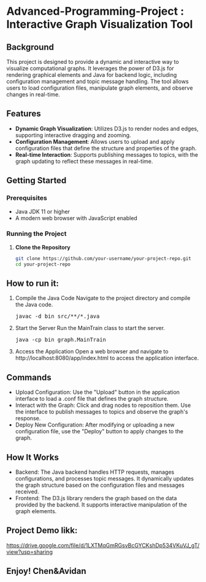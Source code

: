 # Advanced-Programming-Project : Interactive Graph Visualization Tool

## Background
This project is designed to provide a dynamic and interactive way to visualize computational graphs. It leverages the power of D3.js for rendering graphical elements and Java for backend logic, including configuration management and topic message handling. The tool allows users to load configuration files, manipulate graph elements, and observe changes in real-time.

## Features
- **Dynamic Graph Visualization**: Utilizes D3.js to render nodes and edges, supporting interactive dragging and zooming.
- **Configuration Management**: Allows users to upload and apply configuration files that define the structure and properties of the graph.
- **Real-time Interaction**: Supports publishing messages to topics, with the graph updating to reflect these messages in real-time.

## Getting Started

### Prerequisites
- Java JDK 11 or higher
- A modern web browser with JavaScript enabled

### Running the Project

1. **Clone the Repository**
   ```bash
   git clone https://github.com/your-username/your-project-repo.git
   cd your-project-repo


## How to run it:
1. Compile the Java Code Navigate to the project directory and compile the Java code.
   <pre>javac -d bin src/**/*.java </pre>
2. Start the Server Run the MainTrain class to start the server.
   <pre>java -cp bin graph.MainTrain </pre>
3. Access the Application Open a web browser and navigate to http://localhost:8080/app/index.html to access the application interface.

## Commands
- Upload Configuration: Use the "Upload" button in the application interface to load a .conf file that defines the graph structure.
- Interact with the Graph: Click and drag nodes to reposition them. Use the interface to publish messages to topics and observe the graph's response.
- Deploy New Configuration: After modifying or uploading a new configuration file, use the "Deploy" button to apply changes to the graph.

## How It Works
- Backend: The Java backend handles HTTP requests, manages configurations, and processes topic messages. It dynamically updates the graph structure based on the configuration files and messages received.
- Frontend: The D3.js library renders the graph based on the data provided by the backend. It supports interactive manipulation of the graph elements.

## Project Demo likk:
https://drive.google.com/file/d/1LXTMqGmRGsvBcGYCKshDp534VKuVJ_gT/view?usp=sharing

## Enjoy! Chen&Avidan
